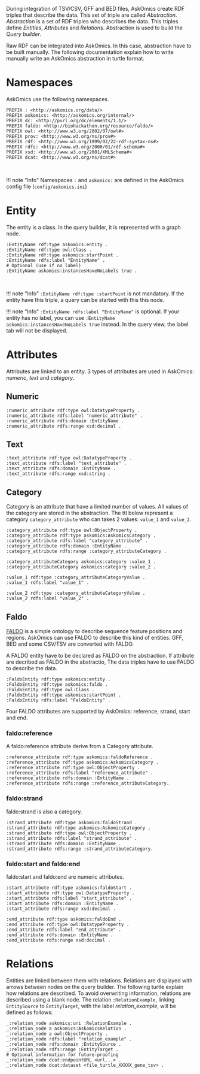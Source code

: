 During integration of TSV/CSV, GFF and BED files, AskOmics create RDF triples that describe the data. This set of triple are called *Abstraction*. *Abstraction* is a set of RDF triples who describes the data. This triples define *Entities*, *Attributes* and *Relations*. Abstraction is used to build the *Query builder*.

Raw RDF can be integrated into AskOmics. In this case, abstraction have to be built manually. The following documentation explain how to write manually write an AskOmics abstraction in turtle format.

# Namespaces

AskOmics use the following namespaces.

```turtle
PREFIX : <http://askomics.org/data/>
PREFIX askomics: <http://askomics.org/internal/>
PREFIX dc: <http://purl.org/dc/elements/1.1/>
PREFIX faldo: <http://biohackathon.org/resource/faldo/>
PREFIX owl: <http://www.w3.org/2002/07/owl#>
PREFIX prov: <http://www.w3.org/ns/prov#>
PREFIX rdf: <http://www.w3.org/1999/02/22-rdf-syntax-ns#>
PREFIX rdfs: <http://www.w3.org/2000/01/rdf-schema#>
PREFIX xsd: <http://www.w3.org/2001/XMLSchema#>
PREFIX dcat: <http://www.w3.org/ns/dcat#>
```
<br />

!!! note "Info"
    Namespaces `:` and `askomics:` are defined in the AskOmics config file (`config/askomics.ini`)

# Entity

The entity is a class. In the query builder, it is represented with a graph node.

```turtle
:EntityName rdf:type askomics:entity .
:EntityName rdf:type owl:Class .
:EntityName rdf:type askomics:startPoint .
:EntityName rdfs:label "EntityName" .
# Optional (use if no label)
:EntityName askomics:instancesHaveNoLabels true .
```
<br />

!!! note "Info"
    `:EntityName rdf:type :startPoint` is not mandatory. If the entity have this triple, a query can be started with this this node.

!!! note "Info"
    `:EntityName rdfs:label "EntityName"` is optional. If your entity has no label, you can use `:EntityName askomics:instancesHaveNoLabels true` instead. In the query view, the label tab will not be displayed.

# Attributes

Attributes are linked to an entity. 3 types of attributes are used in AskOmics: *numeric*, *text* and  *category*.

## Numeric

```turtle
:numeric_attribute rdf:type owl:DatatypeProperty .
:numeric_attribute rdfs:label "numeric_attribute" .
:numeric_attribute rdfs:domain :EntityName .
:numeric_attribute rdfs:range xsd:decimal .
```

## Text

```turtle
:text_attribute rdf:type owl:DatatypeProperty .
:text_attribute rdfs:label "text_attribute" .
:text_attribute rdfs:domain :EntityName .
:text_attribute rdfs:range xsd:string .
```

## Category

Category is an attribute that have a limited number of values. All values of the category are stored in the abstraction. The ttl below represent a category `category_attribute` who can takes 2 values: `value_1` and `value_2`.

```turtle
:category_attribute rdf:type owl:ObjectProperty .
:category_attribute rdf:type askomics:AskomicsCategory .
:category_attribute rdfs:label "category_attribute" .
:category_attribute rdfs:domain :EntityName .
:category_attribute rdfs:range :category_attributeCategory .

:category_attributeCategory askomics:category :value_1 .
:category_attributeCategory askomics:category :value_2 .

:value_1 rdf:type :category_attributeCategoryValue .
:value_1 rdfs:label "value_1" .

:value_2 rdf:type :category_attributeCategoryValue .
:value_2 rdfs:label "value_2" .
```

## Faldo

[FALDO](https://bioportal.bioontology.org/ontologies/FALDO) is a simple ontology to describe sequence feature positions and regions. AskOmics can use FALDO to describe this kind of entities. GFF, BED and some CSV/TSV are converted with FALDO.

A FALDO entity have to be declared as FALDO on the abstraction. If attribute are decribed as FALDO in the abstractio, The data triples have to use FALDO to describe the data.

```turtle
:FaldoEntity rdf:type askomics:entity .
:FaldoEntity rdf:type askomics:faldo .
:FaldoEntity rdf:type owl:Class .
:FaldoEntity rdf:type askomics:startPoint .
:FaldoEntity rdfs:label "FaldoEntity" .
```

Four FALDO attributes are supported by AskOmics: reference, strand, start and end.

### faldo:reference

A faldo:reference attribute derive from a Category attribute.

```turtle
:reference_attribute rdf:type askomics:faldoReference .
:reference_attribute rdf:type askomics:AskomicsCategory .
:reference_attribute rdf:type owl:ObjectProperty .
:reference_attribute rdfs:label "reference_attribute" .
:reference_attribute rdfs:domain :EntityName .
:reference_attribute rdfs:range :reference_attributeCategory.
```

### faldo:strand

faldo:strand is also a category.

```turtle
:strand_attribute rdf:type askomics:faldoStrand .
:strand_attribute rdf:type askomics:AskomicsCategory .
:strand_attribute rdf:type owl:ObjectProperty .
:strand_attribute rdfs:label "strand_attribute" .
:strand_attribute rdfs:domain :EntityName .
:strand_attribute rdfs:range :strand_attributeCategory.
```

### faldo:start and faldo:end

faldo:start and faldo:end are numeric attributes.

```turtle
:start_attribute rdf:type askomics:faldoStart .
:start_attribute rdf:type owl:DatatypeProperty .
:start_attribute rdfs:label "start_attribute" .
:start_attribute rdfs:domain :EntityName .
:start_attribute rdfs:range xsd:decimal .
```

```turtle
:end_attribute rdf:type askomics:faldoEnd .
:end_attribute rdf:type owl:DatatypeProperty .
:end_attribute rdfs:label "end_attribute" .
:end_attribute rdfs:domain :EntityName .
:end_attribute rdfs:range xsd:decimal .
```

# Relations

Entities are linked between them with relations. Relations are displayed with arrows between nodes on the query builder. The following turtle explain how relations are described. To avoid overwriting information, relations are described using a blank node. The relation `:RelationExample`, linking `EntitySource` to `ÈntityTarget`, with the label *relation_example*, will be defined as follows:  

```turtle
_:relation_node askomics:uri :RelationExample .
_:relation_node a askomics:AskomicsRelation .
_:relation_node a owl:ObjectProperty .
_:relation_node rdfs:label "relation_example" .
_:relation_node rdfs:domain :EntitySource .
_:relation_node rdfs:range :EntityTarget .
# Optional information for future-proofing
_:relation_node dcat:endpointURL <url...> .
_:relation_node dcat:dataset <file_turtle_XXXXX_gene_tsv> .
```
